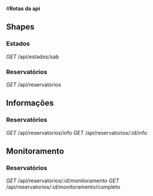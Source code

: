 #**Rotas da api**

## Shapes
### **Estados**
*GET*           /api/estados/sab

### **Reservatórios**
*GET*           /api/reservatorios

## Informações
### **Reservatórios**
*GET*           /api/reservatorios/info
*GET*           /api/reservatorios/:id/info


## Monitoramento
### **Reservatórios**
*GET*           /api/reservatorios/:id/monitoramento
*GET*           /api/reservatorios/:id/monitoramento/completo